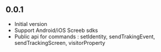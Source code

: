 ## 0.0.1

- Initial version
- Support Android/iOS Screeb sdks
- Public api for commands : setIdentity, sendTrakingEvent, sendTrackingScreen, visitorProperty


